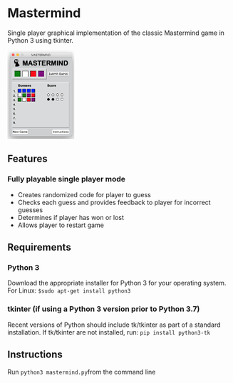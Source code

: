 # Mastermind
Single player graphical implementation of the classic Mastermind game in Python 3 using tkinter.

<img src="https://github.com/kuoalan/Mastermind/blob/main/images/mastermind_screenshot.png" width="150">

## Features
### Fully playable single player mode
* Creates randomized code for player to guess
* Checks each guess and provides feedback to player for incorrect guesses
* Determines if player has won or lost
* Allows player to restart game
## Requirements
### Python 3
Download the appropriate installer for Python 3 for your operating system.
For Linux: `$sudo apt-get install python3`
### tkinter (if using a Python 3 version prior to Python 3.7)
Recent versions of Python should include tk/tkinter as part of a standard installation. 
If tk/tkinter are not installed, run: `pip install python3-tk`
## Instructions
Run `python3 mastermind.py`from the command line
